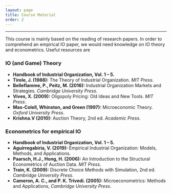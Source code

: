 ```yaml
---
layout: page
title: Course Material
order: 2
---
```

***

This course is mainly based on the reading of research papers. In order to comprehend an empirical IO paper, we would need knowledge on IO theory and econometrics. Useful resources are

### IO (and Game) Theory
- **Handbook of Industrial Organization, Vol. 1 – 5.**
- **Tirole, J. (1988):** The Theory of Industrial Organization. *MIT Press*.  
- **Belleflamme, P., Peitz, M. (2016):** Industrial Organization Markets and Strategies. *Cambridge University Press*.  
- **Vives, X. (2009):** Oligopoly Pricing: Old Ideas and New Tools. *MIT Press*.  
- **Mas-Colell, Whinston, and Green (1997):** Microeconomic Theory. *Oxford University Press*.
- **Krishna.V (2010):** Auction Theory, 2nd ed. *Academic Press*.  

### Econometrics for empirical IO
- **Handbook of Industrial Organization, Vol. 1 – 5.**
- **Aguirregabiria, V. (2019):** Empirical Industrial Organization: Models, Methods, and Applications.  
- **Paarsch, H.J., Hong, H. (2006):** An Introduction to the Structural Econometrics of Auction Data. *MIT Press*.
- **Train, K. (2009):** Discrete Choice Methods with Simulation, 2nd ed. *Cambridge University Press*.
- **Cameron, A. C., and P. K. Trivedi. (2005):** Microeconometrics: Methods and Applications, *Cambridge University Press*.